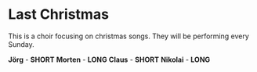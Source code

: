 # Last Christmas

This is a choir focusing on christmas songs.
They will be performing every Sunday.

**Jörg** - **SHORT**   **Morten** - **LONG**   **Claus** - **SHORT**   **Nikolai** - **LONG**   

